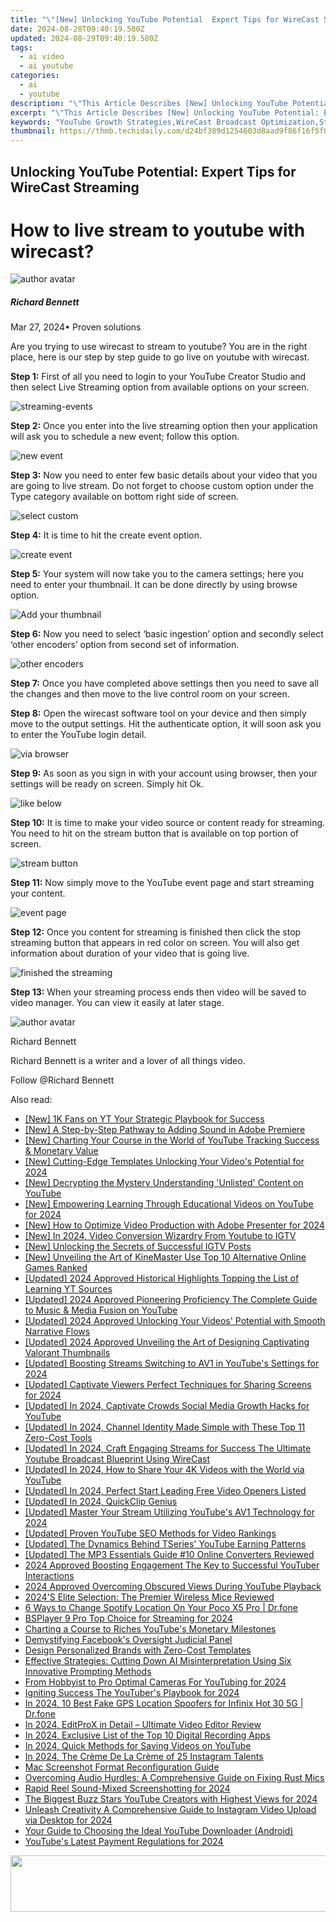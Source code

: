 ```yaml
---
title: "\"[New] Unlocking YouTube Potential  Expert Tips for WireCast Streaming for 2024\""
date: 2024-08-28T09:40:19.580Z
updated: 2024-08-29T09:40:19.580Z
tags:
  - ai video
  - ai youtube
categories:
  - ai
  - youtube
description: "\"This Article Describes [New] Unlocking YouTube Potential: Expert Tips for WireCast Streaming for 2024\""
excerpt: "\"This Article Describes [New] Unlocking YouTube Potential: Expert Tips for WireCast Streaming for 2024\""
keywords: "YouTube Growth Strategies,WireCast Broadcast Optimization,Streaming Content Enhancement,Expert Video Marketing,Engaging YouTube Viewers,Monetizing Online Videos,Advanced YouTube SEO"
thumbnail: https://thmb.techidaily.com/d24bf389d1254603d8aad9f86f16f5f0cd9be072e2e5d71e92f6bedcfed5d098.jpg
---
```


## Unlocking YouTube Potential: Expert Tips for WireCast Streaming

# How to live stream to youtube with wirecast?

![author avatar](https://images.wondershare.com/filmora/article-images/richard-bennett.jpg)

##### Richard Bennett

 Mar 27, 2024• Proven solutions

 Are you trying to use wirecast to stream to youtube? You are in the right place, here is our step by step guide to go live on youtube with wirecast.

**Step 1:** First of all you need to login to your YouTube Creator Studio and then select Live Streaming option from available options on your screen.

![streaming-events ](https://images.wondershare.com/filmora/article-images/streaming-events.jpg)

**Step 2:** Once you enter into the live streaming option then your application will ask you to schedule a new event; follow this option.

![new event ](https://images.wondershare.com/filmora/article-images/new-event.jpg)

**Step 3:** Now you need to enter few basic details about your video that you are going to live stream. Do not forget to choose custom option under the Type category available on bottom right side of screen.

![ select custom](https://images.wondershare.com/filmora/article-images/select-custom.jpg)

**Step 4:** It is time to hit the create event option.

![create event ](https://images.wondershare.com/filmora/article-images/create-event.jpg)

**Step 5:** Your system will now take you to the camera settings; here you need to enter your thumbnail. It can be done directly by using browse option.

![ Add your thumbnail](https://images.wondershare.com/filmora/article-images/add-your-thumbnail.jpg)

**Step 6:** Now you need to select ‘basic ingestion’ option and secondly select ‘other encoders’ option from second set of information.

![ other encoders](https://images.wondershare.com/filmora/article-images/other-encoders.jpg)

**Step 7:** Once you have completed above settings then you need to save all the changes and then move to the live control room on your screen.

**Step 8:** Open the wirecast software tool on your device and then simply move to the output settings. Hit the authenticate option, it will soon ask you to enter the YouTube login detail.

![via browser ](https://images.wondershare.com/filmora/article-images/via-browser.jpg)

**Step 9:** As soon as you sign in with your account using browser, then your settings will be ready on screen. Simply hit Ok.

![ like below ](https://images.wondershare.com/filmora/article-images/like-below.jpg)

**Step 10:** It is time to make your video source or content ready for streaming. You need to hit on the stream button that is available on top portion of screen.

![ stream button](https://images.wondershare.com/filmora/article-images/stream-button.jpg)

**Step 11:** Now simply move to the YouTube event page and start streaming your content.

![event page ](https://images.wondershare.com/filmora/article-images/event-page.jpg)

**Step 12:** Once you content for streaming is finished then click the stop streaming button that appears in red color on screen. You will also get information about duration of your video that is going live.

![finished the streaming ](https://images.wondershare.com/filmora/article-images/finished-the-streaming.jpg)

**Step 13:** When your streaming process ends then video will be saved to video manager. You can view it easily at later stage.

![author avatar](https://images.wondershare.com/filmora/article-images/richard-bennett.jpg)

Richard Bennett

Richard Bennett is a writer and a lover of all things video.

Follow @Richard Bennett


<ins class="adsbygoogle"
     style="display:block"
     data-ad-format="autorelaxed"
     data-ad-client="ca-pub-7571918770474297"
     data-ad-slot="1223367746"></ins>



<ins class="adsbygoogle"
     style="display:block"
     data-ad-client="ca-pub-7571918770474297"
     data-ad-slot="8358498916"
     data-ad-format="auto"
     data-full-width-responsive="true"></ins>

<span class="atpl-alsoreadstyle">Also read:</span>
<div><ul>
<li><a href="https://youtube-tips.techidaily.com/k-fans-on-yt-your-strategic-playbook-for-success/"><u>[New] 1K Fans on YT  Your Strategic Playbook for Success</u></a></li>
<li><a href="https://extra-information.techidaily.com/new-a-step-by-step-pathway-to-adding-sound-in-adobe-premiere/"><u>[New] A Step-by-Step Pathway to Adding Sound in Adobe Premiere</u></a></li>
<li><a href="https://youtube-tips.techidaily.com/harting-your-course-in-the-world-of-youtube-tracking-success-and-monetary-value/"><u>[New] Charting Your Course in the World of YouTube  Tracking Success & Monetary Value</u></a></li>
<li><a href="https://youtube-tips.techidaily.com/utting-edge-templates-unlocking-your-videos-potential-for-2024/"><u>[New] Cutting-Edge Templates Unlocking Your Video's Potential for 2024</u></a></li>
<li><a href="https://youtube-tips.techidaily.com/ecrypting-the-mystery-understanding-unlisted-content-on-youtube/"><u>[New] Decrypting the Mystery  Understanding 'Unlisted' Content on YouTube</u></a></li>
<li><a href="https://youtube-tips.techidaily.com/mpowering-learning-through-educational-videos-on-youtube-for-2024/"><u>[New] Empowering Learning Through Educational Videos on YouTube for 2024</u></a></li>
<li><a href="https://screen-activity-recording.techidaily.com/new-how-to-optimize-video-production-with-adobe-presenter-for-2024/"><u>[New] How to Optimize Video Production with Adobe Presenter for 2024</u></a></li>
<li><a href="https://youtube-tips.techidaily.com/n-2024-video-conversion-wizardry-from-youtube-to-igtv/"><u>[New] In 2024, Video Conversion Wizardry  From Youtube to IGTV</u></a></li>
<li><a href="https://instagram-video-recordings.techidaily.com/new-unlocking-the-secrets-of-successful-igtv-posts/"><u>[New] Unlocking the Secrets of Successful IGTV Posts</u></a></li>
<li><a href="https://some-guidance.techidaily.com/new-unveiling-the-art-of-kinemaster-use-top-10-alternative-online-games-ranked/"><u>[New] Unveiling the Art of KineMaster Use  Top 10 Alternative Online Games Ranked</u></a></li>
<li><a href="https://youtube-tips.techidaily.com/ed-2024-approved-historical-highlights-topping-the-list-of-learning-yt-sources/"><u>[Updated] 2024 Approved  Historical Highlights  Topping the List of Learning YT Sources</u></a></li>
<li><a href="https://youtube-tips.techidaily.com/ed-2024-approved-pioneering-proficiency-the-complete-guide-to-music-and-media-fusion-on-youtube/"><u>[Updated] 2024 Approved  Pioneering Proficiency  The Complete Guide to Music & Media Fusion on YouTube</u></a></li>
<li><a href="https://fox-access.techidaily.com/updated-2024-approved-unlocking-your-videos-potential-with-smooth-narrative-flows/"><u>[Updated] 2024 Approved  Unlocking Your Videos' Potential with Smooth Narrative Flows</u></a></li>
<li><a href="https://youtube-tips.techidaily.com/ed-2024-approved-unveiling-the-art-of-designing-captivating-valorant-thumbnails/"><u>[Updated] 2024 Approved  Unveiling the Art of Designing Captivating Valorant Thumbnails</u></a></li>
<li><a href="https://youtube-tips.techidaily.com/ed-boosting-streams-switching-to-av1-in-youtubes-settings-for-2024/"><u>[Updated] Boosting Streams  Switching to AV1 in YouTube's Settings for 2024</u></a></li>
<li><a href="https://facebook-clips.techidaily.com/updated-captivate-viewers-perfect-techniques-for-sharing-screens-for-2024/"><u>[Updated] Captivate Viewers  Perfect Techniques for Sharing Screens for 2024</u></a></li>
<li><a href="https://youtube-tips.techidaily.com/ed-in-2024-captivate-crowds-social-media-growth-hacks-for-youtube/"><u>[Updated] In 2024, Captivate Crowds  Social Media Growth Hacks for YouTube</u></a></li>
<li><a href="https://youtube-tips.techidaily.com/ed-in-2024-channel-identity-made-simple-with-these-top-11-zero-cost-tools/"><u>[Updated] In 2024, Channel Identity Made Simple with These Top 11 Zero-Cost Tools</u></a></li>
<li><a href="https://youtube-tips.techidaily.com/ed-in-2024-craft-engaging-streams-for-success-the-ultimate-youtube-broadcast-blueprint-using-wirecast/"><u>[Updated] In 2024, Craft Engaging Streams for Success  The Ultimate Youtube Broadcast Blueprint Using WireCast</u></a></li>
<li><a href="https://eaxpv-info.techidaily.com/updated-in-2024-how-to-share-your-4k-videos-with-the-world-via-youtube/"><u>[Updated] In 2024, How to Share Your 4K Videos with the World via YouTube</u></a></li>
<li><a href="https://youtube-tips.techidaily.com/ed-in-2024-perfect-start-leading-free-video-openers-listed/"><u>[Updated] In 2024, Perfect Start  Leading Free Video Openers Listed</u></a></li>
<li><a href="https://youtube-tips.techidaily.com/ed-in-2024-quickclip-genius/"><u>[Updated] In 2024, QuickClip Genius</u></a></li>
<li><a href="https://youtube-blog.techidaily.com/ed-master-your-stream-utilizing-youtubes-av1-technology-for-2024/"><u>[Updated] Master Your Stream  Utilizing YouTube's AV1 Technology for 2024</u></a></li>
<li><a href="https://youtube-tips.techidaily.com/ed-proven-youtube-seo-methods-for-video-rankings/"><u>[Updated] Proven YouTube SEO Methods for Video Rankings</u></a></li>
<li><a href="https://youtube-tips.techidaily.com/ed-the-dynamics-behind-tseries-youtube-earning-patterns/"><u>[Updated] The Dynamics Behind TSeries' YouTube Earning Patterns</u></a></li>
<li><a href="https://youtube-tips.techidaily.com/ed-the-mp3-essentials-guide-10-online-converters-reviewed/"><u>[Updated] The MP3 Essentials Guide  #10 Online Converters Reviewed</u></a></li>
<li><a href="https://extra-hints.techidaily.com/2024-approved-boosting-engagement-the-key-to-successful-youtuber-interactions/"><u>2024 Approved  Boosting Engagement  The Key to Successful YouTuber Interactions</u></a></li>
<li><a href="https://youtube-tips.techidaily.com/approved-overcoming-obscured-views-during-youtube-playback/"><u>2024 Approved  Overcoming Obscured Views During YouTube Playback</u></a></li>
<li><a href="https://youtube-tips.techidaily.com/2024s-elite-selection-the-premier-wireless-mice-reviewed/"><u>2024'S Elite Selection: The Premier Wireless Mice Reviewed</u></a></li>
<li><a href="https://location-fake.techidaily.com/6-ways-to-change-spotify-location-on-your-poco-x5-pro-drfone-by-drfone-virtual-android/"><u>6 Ways to Change Spotify Location On Your Poco X5 Pro | Dr.fone</u></a></li>
<li><a href="https://article-tips.techidaily.com/bsplayer-9-pro-top-choice-for-streaming-for-2024/"><u>BSPlayer 9 Pro  Top Choice for Streaming for 2024</u></a></li>
<li><a href="https://youtube-tips.techidaily.com/ing-a-course-to-riches-youtubes-monetary-milestones/"><u>Charting a Course to Riches  YouTube's Monetary Milestones</u></a></li>
<li><a href="https://facebook.techidaily.com/demystifying-facebooks-oversight-judicial-panel/"><u>Demystifying Facebook's Oversight Judicial Panel</u></a></li>
<li><a href="https://extra-tips.techidaily.com/design-personalized-brands-with-zero-cost-templates/"><u>Design Personalized Brands with Zero-Cost Templates</u></a></li>
<li><a href="https://tech-revival.techidaily.com/effective-strategies-cutting-down-ai-misinterpretation-using-six-innovative-prompting-methods/"><u>Effective Strategies: Cutting Down AI Misinterpretation Using Six Innovative Prompting Methods</u></a></li>
<li><a href="https://youtube-tips.techidaily.com/hobbyist-to-pro-optimal-cameras-for-youtubing-for-2024/"><u>From Hobbyist to Pro  Optimal Cameras For YouTubing for 2024</u></a></li>
<li><a href="https://youtube-tips.techidaily.com/ing-success-the-youtubers-playbook-for-2024/"><u>Igniting Success  The YouTuber's Playbook for 2024</u></a></li>
<li><a href="https://change-location.techidaily.com/in-2024-10-best-fake-gps-location-spoofers-for-infinix-hot-30-5g-drfone-by-drfone-virtual-android/"><u>In 2024, 10 Best Fake GPS Location Spoofers for Infinix Hot 30 5G | Dr.fone</u></a></li>
<li><a href="https://fox-glue.techidaily.com/in-2024-editprox-in-detail-ultimate-video-editor-review/"><u>In 2024, EditProX in Detail – Ultimate Video Editor Review</u></a></li>
<li><a href="https://youtube-tips.techidaily.com/24-exclusive-list-of-the-top-10-digital-recording-apps/"><u>In 2024, Exclusive List of the Top 10 Digital Recording Apps</u></a></li>
<li><a href="https://screen-capture.techidaily.com/in-2024-quick-methods-for-saving-videos-on-youtube/"><u>In 2024, Quick Methods for Saving Videos on YouTube</u></a></li>
<li><a href="https://instagram-videos.techidaily.com/in-2024-the-creme-de-la-creme-of-25-instagram-talents/"><u>In 2024, The Crème De La Crème of 25 Instagram Talents</u></a></li>
<li><a href="https://visual-screen-recording.techidaily.com/mac-screenshot-format-reconfiguration-guide/"><u>Mac Screenshot Format Reconfiguration Guide</u></a></li>
<li><a href="https://sound-issues.techidaily.com/overcoming-audio-hurdles-a-comprehensive-guide-on-fixing-rust-mics/"><u>Overcoming Audio Hurdles: A Comprehensive Guide on Fixing Rust Mics</u></a></li>
<li><a href="https://screen-recording.techidaily.com/rapid-reel-sound-mixed-screenshotting-for-2024/"><u>Rapid Reel  Sound-Mixed Screenshotting for 2024</u></a></li>
<li><a href="https://youtube-tips.techidaily.com/iggest-buzz-stars-youtube-creators-with-highest-views-for-2024/"><u>The Biggest Buzz Stars  YouTube Creators with Highest Views for 2024</u></a></li>
<li><a href="https://instagram-videos.techidaily.com/unleash-creativity-a-comprehensive-guide-to-instagram-video-upload-via-desktop-for-2024/"><u>Unleash Creativity  A Comprehensive Guide to Instagram Video Upload via Desktop for 2024</u></a></li>
<li><a href="https://youtube-tips.techidaily.com/guide-to-choosing-the-ideal-youtube-downloader-android/"><u>Your Guide to Choosing the Ideal YouTube Downloader (Android)</u></a></li>
<li><a href="https://youtube-tips.techidaily.com/bes-latest-payment-regulations-for-2024/"><u>YouTube's Latest Payment Regulations for 2024</u></a></li>
</ul></div>

<!-- affiliate ads begin -->
<a href="https://mindmanager.sjv.io/c/5597632/1787667/20231" target="_top" id="1787667"><img src="//a.impactradius-go.com/display-ad/20231-1787667" border="0" alt="" width="728" height="90"/></a><img height="0" width="0" src="https://imp.pxf.io/i/5597632/1787667/20231" style="position:absolute;visibility:hidden;" border="0" />
<!-- affiliate ads end -->